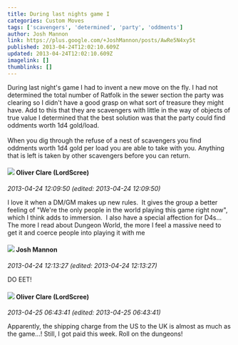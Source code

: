 ```yaml
---
title: During last nights game I
categories: Custom Moves
tags: ['scavengers', 'determined', 'party', 'oddments']
author: Josh Mannon
link: https://plus.google.com/+JoshMannon/posts/AwRe5N4xy5t
published: 2013-04-24T12:02:10.609Z
updated: 2013-04-24T12:02:10.609Z
imagelink: []
thumblinks: []
---
```


During last night&#39;s game I had to invent a new move on the fly. I had not determined the total number of Ratfolk in the sewer section the party was clearing so I didn&#39;t have a good grasp on what sort of treasure they might have. Add to this that they are scavengers with little in the way of objects of true value I determined that the best solution was that the party could find oddments worth 1d4 gold/load. <br /><br />When you dig through the refuse of a nest of scavengers you find oddments worth 1d4 gold per load you are able to take with you. Anything that is left is taken by other scavengers before you can return. 
<div id='comment z13lwduxwnetfnhdv23pjv0yskzgdbw5204'>
  <h4><img src='{{site.baseurl}}//images/avatars/105470470385076100310_photo.jpg'> Oliver Clare (LordScree)</h4>
      <p><cite>2013-04-24 12:09:50 (edited: 2013-04-24 12:09:50)</cite></p>
        <p>I love it when a DM/GM makes up new rules.  It gives the group a better feeling of &quot;We&#39;re the only people in the world playing this game right now&quot;, which I think adds to immersion.  I also have a special affection for D4s... The more I read about Dungeon World, the more I feel a massive need to get it and coerce people into playing it with me</p>
</div>
        

<div id='comment z13lwduxwnetfnhdv23pjv0yskzgdbw5204'>
  <h4><img src='{{site.baseurl}}//images/avatars/114328860087669678984_photo.jpg'> Josh Mannon</h4>
      <p><cite>2013-04-24 12:13:27 (edited: 2013-04-24 12:13:27)</cite></p>
        <p>DO EET!</p>
</div>
        

<div id='comment z13lwduxwnetfnhdv23pjv0yskzgdbw5204'>
  <h4><img src='{{site.baseurl}}//images/avatars/105470470385076100310_photo.jpg'> Oliver Clare (LordScree)</h4>
      <p><cite>2013-04-25 06:43:41 (edited: 2013-04-25 06:43:41)</cite></p>
        <p>Apparently, the shipping charge from the US to the UK is almost as much as the game...! Still, I got paid this week. Roll on the dungeons!</p>
</div>
        